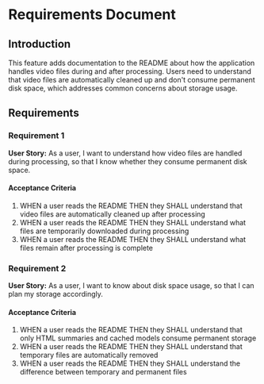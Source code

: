 # Requirements Document

## Introduction

This feature adds documentation to the README about how the application handles video files during and after processing. Users need to understand that video files are automatically cleaned up and don't consume permanent disk space, which addresses common concerns about storage usage.

## Requirements

### Requirement 1

**User Story:** As a user, I want to understand how video files are handled during processing, so that I know whether they consume permanent disk space.

#### Acceptance Criteria

1. WHEN a user reads the README THEN they SHALL understand that video files are automatically cleaned up after processing
2. WHEN a user reads the README THEN they SHALL understand what files are temporarily downloaded during processing
3. WHEN a user reads the README THEN they SHALL understand what files remain after processing is complete

### Requirement 2

**User Story:** As a user, I want to know about disk space usage, so that I can plan my storage accordingly.

#### Acceptance Criteria

1. WHEN a user reads the README THEN they SHALL understand that only HTML summaries and cached models consume permanent storage
2. WHEN a user reads the README THEN they SHALL understand that temporary files are automatically removed
3. WHEN a user reads the README THEN they SHALL understand the difference between temporary and permanent files